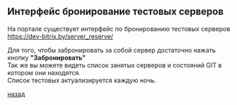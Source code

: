 ## Интерфейс бронирование тестовых серверов

На портале существует интерфейс по бронированию тестовых серверов  
https://dev-bitrix.by/server_reserve/  

Для того, чтобы забронировать за собой сервер достаточно нажать кнопку **"Забронировать"**  
Так же вы можете видеть список занятых серверов и состояний GIT в котором они находятся.  
Список тестовых актуализируется каждую ночь.  

[назад](/test_server)

